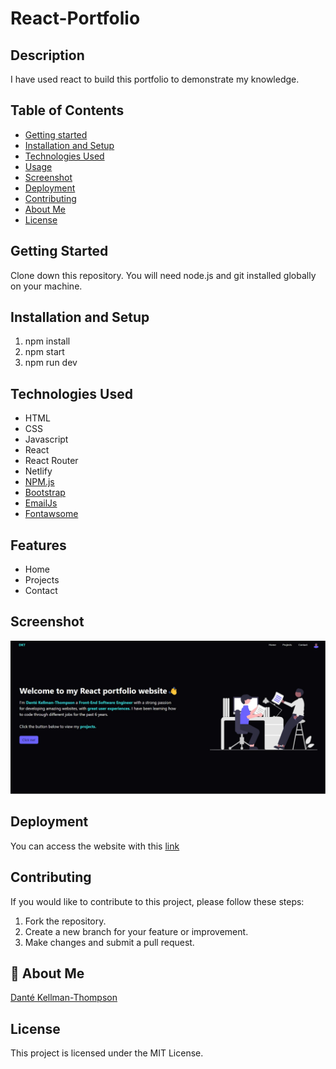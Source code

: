 # React-Portfolio

## Description

I have used react to build this portfolio to demonstrate my knowledge.

## Table of Contents

- [Getting started](#getting-started)
- [Installation and Setup](#installation-and-setup)
- [Technologies Used](#technology)
- [Usage](#usage)
- [Screenshot](#screenshot)
- [Deployment](#deployment)
- [Contributing](#contributing)
- [About Me](#aboutme)
- [License](#license)

## Getting Started

Clone down this repository. You will need node.js and git installed globally on your machine.

## Installation and Setup

1. npm install
2. npm start
3. npm run dev

## Technologies Used

- HTML
- CSS
- Javascript
- React
- React Router
- Netlify
- [NPM.js](https://www.npmjs.com/)
- [Bootstrap](https://getbootstrap.com/)
- [EmailJs](https://www.emailjs.com/)
- [Fontawsome](https://fontawesome.com/)

## Features

- Home
- Projects
- Contact

## Screenshot

![React Portfolio Image](/public/assets/images/react-portfolio.jpg)

## Deployment

You can access the website with this [link](https://dkt-react-portfolio.netlify.app/)

## Contributing

If you would like to contribute to this project, please follow these steps:

1. Fork the repository.
2. Create a new branch for your feature or improvement.
3. Make changes and submit a pull request.

## 🚀 About Me

[Danté Kellman-Thompson](https://github.com/DKT15)

## License

This project is licensed under the MIT License.
